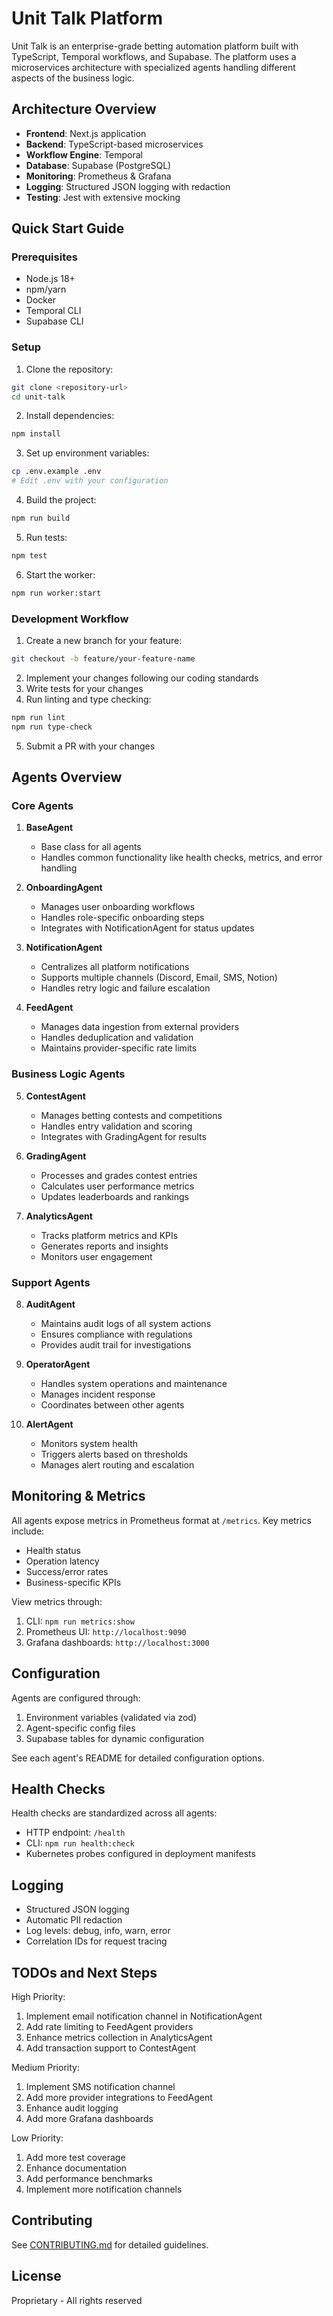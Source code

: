# Unit Talk Platform

Unit Talk is an enterprise-grade betting automation platform built with TypeScript, Temporal workflows, and Supabase. The platform uses a microservices architecture with specialized agents handling different aspects of the business logic.

## Architecture Overview

- **Frontend**: Next.js application
- **Backend**: TypeScript-based microservices
- **Workflow Engine**: Temporal
- **Database**: Supabase (PostgreSQL)
- **Monitoring**: Prometheus & Grafana
- **Logging**: Structured JSON logging with redaction
- **Testing**: Jest with extensive mocking

## Quick Start Guide

### Prerequisites

- Node.js 18+
- npm/yarn
- Docker
- Temporal CLI
- Supabase CLI

### Setup

1. Clone the repository:
```bash
git clone <repository-url>
cd unit-talk
```

2. Install dependencies:
```bash
npm install
```

3. Set up environment variables:
```bash
cp .env.example .env
# Edit .env with your configuration
```

4. Build the project:
```bash
npm run build
```

5. Run tests:
```bash
npm test
```

6. Start the worker:
```bash
npm run worker:start
```

### Development Workflow

1. Create a new branch for your feature:
```bash
git checkout -b feature/your-feature-name
```

2. Implement your changes following our coding standards
3. Write tests for your changes
4. Run linting and type checking:
```bash
npm run lint
npm run type-check
```

5. Submit a PR with your changes

## Agents Overview

### Core Agents

1. **BaseAgent**
   - Base class for all agents
   - Handles common functionality like health checks, metrics, and error handling

2. **OnboardingAgent**
   - Manages user onboarding workflows
   - Handles role-specific onboarding steps
   - Integrates with NotificationAgent for status updates

3. **NotificationAgent**
   - Centralizes all platform notifications
   - Supports multiple channels (Discord, Email, SMS, Notion)
   - Handles retry logic and failure escalation

4. **FeedAgent**
   - Manages data ingestion from external providers
   - Handles deduplication and validation
   - Maintains provider-specific rate limits

### Business Logic Agents

5. **ContestAgent**
   - Manages betting contests and competitions
   - Handles entry validation and scoring
   - Integrates with GradingAgent for results

6. **GradingAgent**
   - Processes and grades contest entries
   - Calculates user performance metrics
   - Updates leaderboards and rankings

7. **AnalyticsAgent**
   - Tracks platform metrics and KPIs
   - Generates reports and insights
   - Monitors user engagement

### Support Agents

8. **AuditAgent**
   - Maintains audit logs of all system actions
   - Ensures compliance with regulations
   - Provides audit trail for investigations

9. **OperatorAgent**
   - Handles system operations and maintenance
   - Manages incident response
   - Coordinates between other agents

10. **AlertAgent**
    - Monitors system health
    - Triggers alerts based on thresholds
    - Manages alert routing and escalation

## Monitoring & Metrics

All agents expose metrics in Prometheus format at `/metrics`. Key metrics include:

- Health status
- Operation latency
- Success/error rates
- Business-specific KPIs

View metrics through:
1. CLI: `npm run metrics:show`
2. Prometheus UI: `http://localhost:9090`
3. Grafana dashboards: `http://localhost:3000`

## Configuration

Agents are configured through:
1. Environment variables (validated via zod)
2. Agent-specific config files
3. Supabase tables for dynamic configuration

See each agent's README for detailed configuration options.

## Health Checks

Health checks are standardized across all agents:
- HTTP endpoint: `/health`
- CLI: `npm run health:check`
- Kubernetes probes configured in deployment manifests

## Logging

- Structured JSON logging
- Automatic PII redaction
- Log levels: debug, info, warn, error
- Correlation IDs for request tracing

## TODOs and Next Steps

High Priority:
1. Implement email notification channel in NotificationAgent
2. Add rate limiting to FeedAgent providers
3. Enhance metrics collection in AnalyticsAgent
4. Add transaction support to ContestAgent

Medium Priority:
1. Implement SMS notification channel
2. Add more provider integrations to FeedAgent
3. Enhance audit logging
4. Add more Grafana dashboards

Low Priority:
1. Add more test coverage
2. Enhance documentation
3. Add performance benchmarks
4. Implement more notification channels

## Contributing

See [CONTRIBUTING.md](./CONTRIBUTING.md) for detailed guidelines.

## License

Proprietary - All rights reserved
